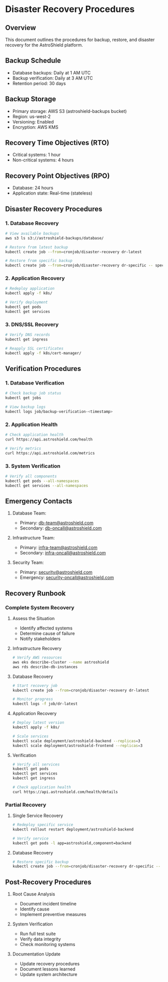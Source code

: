 # Disaster Recovery Procedures

## Overview

This document outlines the procedures for backup, restore, and disaster recovery for the AstroShield platform.

## Backup Schedule

- Database backups: Daily at 1 AM UTC
- Backup verification: Daily at 3 AM UTC
- Retention period: 30 days

## Backup Storage

- Primary storage: AWS S3 (astroshield-backups bucket)
- Region: us-west-2
- Versioning: Enabled
- Encryption: AWS KMS

## Recovery Time Objectives (RTO)

- Critical systems: 1 hour
- Non-critical systems: 4 hours

## Recovery Point Objectives (RPO)

- Database: 24 hours
- Application state: Real-time (stateless)

## Disaster Recovery Procedures

### 1. Database Recovery

```bash
# View available backups
aws s3 ls s3://astroshield-backups/database/

# Restore from latest backup
kubectl create job --from=cronjob/disaster-recovery dr-latest

# Restore from specific backup
kubectl create job --from=cronjob/disaster-recovery dr-specific -- specific-backup-20240101.dump
```

### 2. Application Recovery

```bash
# Redeploy application
kubectl apply -f k8s/

# Verify deployment
kubectl get pods
kubectl get services
```

### 3. DNS/SSL Recovery

```bash
# Verify DNS records
kubectl get ingress

# Reapply SSL certificates
kubectl apply -f k8s/cert-manager/
```

## Verification Procedures

### 1. Database Verification

```bash
# Check backup job status
kubectl get jobs

# View backup logs
kubectl logs job/backup-verification-<timestamp>
```

### 2. Application Health

```bash
# Check application health
curl https://api.astroshield.com/health

# Verify metrics
curl https://api.astroshield.com/metrics
```

### 3. System Verification

```bash
# Verify all components
kubectl get pods --all-namespaces
kubectl get services --all-namespaces
```

## Emergency Contacts

1. Database Team:
   - Primary: db-team@astroshield.com
   - Secondary: db-oncall@astroshield.com

2. Infrastructure Team:
   - Primary: infra-team@astroshield.com
   - Secondary: infra-oncall@astroshield.com

3. Security Team:
   - Primary: security@astroshield.com
   - Emergency: security-oncall@astroshield.com

## Recovery Runbook

### Complete System Recovery

1. Assess the Situation
   - Identify affected systems
   - Determine cause of failure
   - Notify stakeholders

2. Infrastructure Recovery
   ```bash
   # Verify AWS resources
   aws eks describe-cluster --name astroshield
   aws rds describe-db-instances
   ```

3. Database Recovery
   ```bash
   # Start recovery job
   kubectl create job --from=cronjob/disaster-recovery dr-latest
   
   # Monitor progress
   kubectl logs -f job/dr-latest
   ```

4. Application Recovery
   ```bash
   # Deploy latest version
   kubectl apply -f k8s/
   
   # Scale services
   kubectl scale deployment/astroshield-backend --replicas=3
   kubectl scale deployment/astroshield-frontend --replicas=3
   ```

5. Verification
   ```bash
   # Verify all services
   kubectl get pods
   kubectl get services
   kubectl get ingress
   
   # Check application health
   curl https://api.astroshield.com/health/details
   ```

### Partial Recovery

1. Single Service Recovery
   ```bash
   # Redeploy specific service
   kubectl rollout restart deployment/astroshield-backend
   
   # Verify service
   kubectl get pods -l app=astroshield,component=backend
   ```

2. Database Recovery
   ```bash
   # Restore specific backup
   kubectl create job --from=cronjob/disaster-recovery dr-specific -- backup-20240101.dump
   ```

## Post-Recovery Procedures

1. Root Cause Analysis
   - Document incident timeline
   - Identify cause
   - Implement preventive measures

2. System Verification
   - Run full test suite
   - Verify data integrity
   - Check monitoring systems

3. Documentation Update
   - Update recovery procedures
   - Document lessons learned
   - Update system architecture 